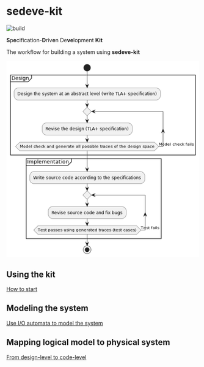 # sedeve-kit

![build](https://github.com/scuptio/sedeve-kit/actions/workflows/build.yaml/badge.svg)

**S**p**e**cification-**D**riv**e**n De**ve**lopment **Kit**

The workflow for building a system using **sedeve-kit**

![workflow](doc/workflow.png)

## Using the kit

[How to start](doc/how_to_start.md)

## Modeling the system

[Use I/O automata to model the system](doc/model_the_system.md)

## Mapping logical model to physical system
[From design-level to code-level](doc/from_design_to_code.md)





